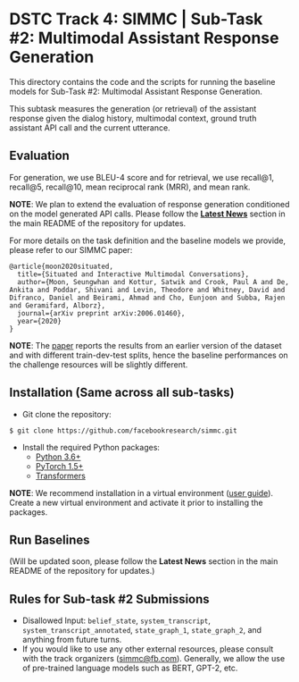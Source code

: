 # DSTC Track 4: SIMMC | Sub-Task #2: Multimodal Assistant Response Generation

This directory contains the code and the scripts for running the baseline models for Sub-Task #2: Multimodal Assistant Response Generation.

This subtask measures the generation (or retrieval) of the assistant response given the dialog history, multimodal context, ground truth assistant API call and the current utterance.

## Evaluation
For generation, we use BLEU-4 score and for retrieval, we use recall@1, recall@5, recall@10, mean reciprocal rank (MRR), and mean rank.

**NOTE**: We plan to extend the evaluation of response generation conditioned on the model generated API calls. Please follow the [**Latest News**](https://github.com/facebookresearch/simmc/#latest-news) section in the main README of the repository for updates.

For more details on the task definition and the baseline models we provide, please refer to our SIMMC paper:
```
@article{moon2020situated,
  title={Situated and Interactive Multimodal Conversations},
  author={Moon, Seungwhan and Kottur, Satwik and Crook, Paul A and De, Ankita and Poddar, Shivani and Levin, Theodore and Whitney, David and Difranco, Daniel and Beirami, Ahmad and Cho, Eunjoon and Subba, Rajen and Geramifard, Alborz},
  journal={arXiv preprint arXiv:2006.01460},
  year={2020}
}
```
**NOTE**: The [paper][simmc_arxiv] reports the results from an earlier version of the dataset and with different train-dev-test splits, hence the baseline performances on the challenge resources will be slightly different. 

## Installation (Same across all sub-tasks)

* Git clone the repository:
```
$ git clone https://github.com/facebookresearch/simmc.git
```

* Install the required Python packages:
  * [Python 3.6+](https://www.python.org/downloads/)
  * [PyTorch 1.5+](https://pytorch.org/get-started/locally/#start-locally)
  * [Transformers](https://huggingface.co/transformers/installation.html)

**NOTE**: We recommend installation in a virtual environment ([user guide](https://packaging.python.org/guides/installing-using-pip-and-virtual-environments/)). Create a new virtual environment and activate it prior to installing the packages. 

## Run Baselines
(Will be updated soon, please follow the **Latest News** section in the main README of the repository for updates.)

## Rules for Sub-task #2 Submissions
* Disallowed Input: `belief_state`, `system_transcript`, `system_transcript_annotated`, `state_graph_1`, `state_graph_2`, and anything from future turns.
* If you would like to use any other external resources, please consult with the track organizers (simmc@fb.com). Generally, we allow the use of pre-trained language models such as BERT, GPT-2, etc.

[simmc_arxiv]:https://arxiv.org/abs/2006.01460